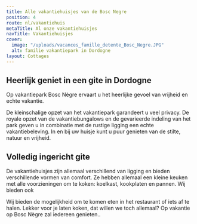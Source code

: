 ```yaml
---
title: Alle vakantiehuisjes van de Bosc Negre
position: 4
route: nl/vakantiehuis
metaTitle: Al onze vakantiehuisjes
navTitle: Vakantiehuisjes
cover:
  image: "/uploads/vacances_famille_detente_Bosc_Negre.JPG"
  alt: familie vakantiepark in Dordogne
layout: Cottages
---
```


## Heerlijk geniet in een gite in Dordogne

Op vakantiepark Bosc Nègre ervaart u het heerlijke gevoel van vrijheid en echte vakantie.

De kleinschalige opzet van het vakantiepark garandeert u veel privacy. De royale opzet van de vakantiebungalows en de gevarieerde indeling van het park geven u in combinatie met de rustige ligging een echte vakantiebeleving.
In en bij uw huisje kunt u puur genieten van de stilte, natuur en vrijheid.

## Volledig ingericht gite

De vakantiehuisjes zijn allemaal verschillend van ligging en bieden verschillende vormen van comfort. Ze hebben allemaal een kleine keuken met alle voorzieningen om te koken: koelkast, kookplaten en pannen. Wij bieden ook

Wij bieden de mogelijkheid om te komen eten in het restaurant of iets af te halen. Lekker voor je laten koken, dat willen we toch allemaal? Op vakantie op Bosc Nègre zal iedereen genieten..